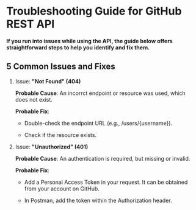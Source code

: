 # Troubleshooting Guide for GitHub REST API

**If you run into issues while using the API, the guide below offers straightforward steps to help you identify and fix them.**

## 5 Common Issues and Fixes

1. Issue: **"Not Found" (404)**

    **Probable Cause**: An incorrct endpoint or resource was used, which does not exist.

    **Probable Fix**: 

      * Double-check the endpoint URL (e.g., /users/{username}).

      * Check if the resource exists.

2. Issue: **"Unauthorized" (401)**

    **Probable Cause**: An authentication is required, but missing or invalid.

    **Probable Fix**: 

      * Add a Personal Access Token in your request. It can be obtained from your account on GitHub.

      * In Postman, add the token within the Authorization header.
